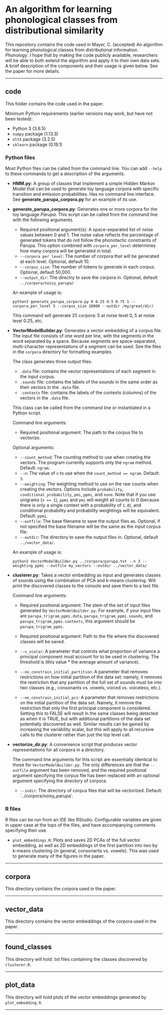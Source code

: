 # An algorithm for learning phonological classes from distributional similarity

This repository contains the code used in Mayer, C. (accepted) An algorithm for learning phonological classes from distributional information. *Phonology*. I hope that by making the code publicly available, researchers will be able to both extend the algorithm and apply it to their own data sets. A brief description of the components and their usage is given below. See the paper for more details.

---

## code

This folder contains the code used in the paper.

Minimum Python requirements (earlier versions may work, but have not been tested):

* Python 3 (3.6.5)
* `numpy` package (1.13.3)
* `nltk` package (3.2.5)
* `sklearn` package (0.19.1)

### Python files

Most Python files can be called from the command line. You can add `--help` to these commands to get a description of the arguments.

* **HMM.py**: A group of classes that implement a simple Hidden Markov Model that can be used to generate toy language corpora with specific transition and emission probabilities. Has no command line interface. See **generate\_parupa\_corpora.py** for an example of its use.

* **generate\_parupa\_corpora.py**: Generates one or more corpora for the toy language _Parupa_. This script can be called from the command line with the following arguments.

    * Required positional argument(s): A space-separated list of noise values between 0 and 1. The noise value reflects the percentage of generated tokens that do not follow the phonotactic constraints of Parupa. This option combined with `corpora_per_level` determines how many corpora will be generated in total.
    * `--corpora per level`: The number of corpora that will be generated at each level. Optional, default 10.
    * `--corpus_size`: The number of tokens to generate in each corpus. Optional, default 50,000.
    * `--output_dir`: The directry to save the corpora in. Optional, default `../corpora/noisy_parupa/`

    An example of usage is:

    `python3 generate_parupa_corpora.py 0 0.25 0.5 0.75 1 --corpora_per_level 5 --corpus_size 10000 --outdir /my/great/dir/`

    This command will generate 25 corpora: 5 at noise level 0, 5 at noise level 0.25, etc.

* **VectorModelBuilder.py**: Generates a vector embedding of a corpus file. The input file consists of one word per line, with the segments in the word separated by a space. Because segments are space-separated, multi-character representations of a segment can be used. See the files in the `corpora` directory for formatting examples. 

    The class generates three output files:

    * `.data` file: contains the vector representations of each segment in the input corpus.
    * `.sounds` file: contains the labels of the sounds in the same order as their vectors in the `.data` file.
    * `.contexts` file: contains the labels of the contexts (columns) of the vectors in the `.data` file.

    This class can be called from the command line or instantiated in a Python script. 

    Command line arguments:

    * Required positional argument: The path to the corpus file to vectorize.

    Optional arguments:
    * `--count_method`: The counting method to use when creating the vectors. The program currently supports only the `ngram` method. Default: `ngram`.
    * `--n`: The value of `n` to use when the `count_method == ngram`. Default: `3`.
    * `--weighting`: The weighting method to use on the raw counts when creating the vectors. Options include `probability`, `conditional_probability`, `pmi`, `ppmi`, and `none`. Note that if you use unigrams (`n == 1`), `ppmi` and `pmi` will weight all counts to 0 (because there is only a single context with a probability of `1.0`), and conditional probability and probability weightings will be equivalent. Default: `ppmi`.
    * `--outfile`: The base filename to save the output files as. Optional, if not specified the base filename will be the same as the input corpus file.
    * `--outdir`: The directory to save the output files in. Optional, default `../vector_data/`.

    An example of usage is:

    `python3 VectorModelBuilder.py ../corpora/parupa.txt --n 3 --weighting ppmi --outfile my_vectors --outdir ../vector_data/`

* **clusterer.py**: Takes a vector embedding as input and generates classes of sounds using the combination of PCA and k-means clustering. Will print the discovered classes to the console and save them to a text file.

    Command line arguments:

    * Required positional argument: The stem of the set of input files generated by `VectorModelBuilder.py`. For example, if your input files are `parupa_trigram_ppmi.data`, `parupa_trigram_ppmi.sounds`, and `parupa_trigram_ppmi.contexts`, this argument should be `parupa_trigram_ppmi`. 

    * Required positional argument: Path to the file where the discovered classes will be saved.

    * `--v_scalar`: A parameter that controls what proportion of variance a principal component must account for to be used in clustering. The threshold is (this value * the average amount of variance).

    * `--no_constrain_initial_partition`: A parameter that removes restrictions on how initial partition of the data set: namely, it removes the restriction that any partition of the full set of sounds must be into two classes (e.g., consonants vs. vowels, voiced vs. voiceless, etc.).

    * `--no_constrain_initial_pcs`: A parameter that removes restrictions on the initial partition of the data set. Namely, it remove the restriction that only the first principal component is considered. Setting this to FALSE will result in the same classes being detected as when it is TRUE, but with additional partitions of the data set potentially discovered as well. Similar results can be gained by increasing the variability scalar, but this will apply to all recursive calls to the clusterer rather than just the top level call.
    
* **vectorize_dir.py**: A convenience script that produces vector representations for all corpora in a directory.

    The command line arguments for this script are essentially identical to those for `VectorModelBuilder.py`. The only differences are that the `--outfile` argument has been removed, and the required positional argument specifying the corpus file has been replaced with an optional argument specifying the directory of corpora:
    
    * `--indir`: The directory of corpus files that will be vectorized. Default: `../corpora/noisy_parupa'.
 
### R files

R files can be run from an IDE like RStudio. Configurable variables are given in upper case at the tops of the files, and have accompanying comments specifying their use.

* `plot_embeddings.R`: Plots and saves 2D PCAs of the full vector embedding, as well as 2D embeddings of the first partition into two by k-means clustering (in general, consonants vs. vowels). This was used to generate many of the figures in the paper.

---

## corpora

This directory contains the corpora used in the paper.

---

## vector_data

This directory contains the vector embeddings of the corpora used in the paper.

---

## found_classes

This directory will hold .txt files containing the classes discovered by `clusterer.R`.

---

## plot_data

This directory will hold plots of the vector embeddings generated by `plot_embedding.R`.

---
